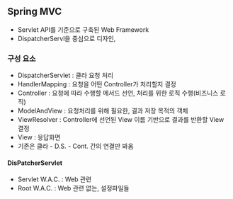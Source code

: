 ## Spring MVC
 - Servlet API를 기준으로 구축된 Web Framework
 - DispatcherServl을 중심으로 디자인, 

### 구성 요소
 - DispatcherServlet : 클라 요청 처리
 - HandlerMapping : 요청을 어떤 Controller가 처리할지 결정
 - Controller : 요청에 따라 수행할 메서드 선언, 처리를 위한 로직 수행(비즈니스 로직)
 - ModelAndView : 요청처리를 위해 필요한, 결과 저장 목적의 객체
 - ViewResolver : Controller에 선언된 View 이름 기반으로 결과를 반환할 View 결정
 - View : 응답화면
 - 기존은 클라 - D.S. - Cont. 간의 연결만 봐옴

#### DisPatcherServlet
 - Servlet W.A.C. : Web 관련
 - Root W.A.C. : Web 관련 없는, 설정파일들